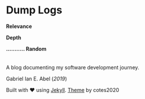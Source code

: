 # Dump Logs
__Relevance__

__Depth__

__........... Random__
\
\
\
A blog documenting my software development journey. 

Gabriel Ian E. Abel (_2019_)

Built with ❤️ using [Jekyll](https://jekyllrb.com/).
[Theme](https://github.com/cotes2020/jekyll-theme-chirpy) by cotes2020